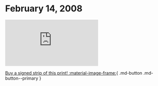 # February 14, 2008

![](https://www.achewood.com/comic.php?date=02142008)

[Buy a signed strip of this print! :material-image-frame:](https://achewood-holiday-pop-up.myshopify.com/products/strip#02142008){ .md-button .md-button--primary }
